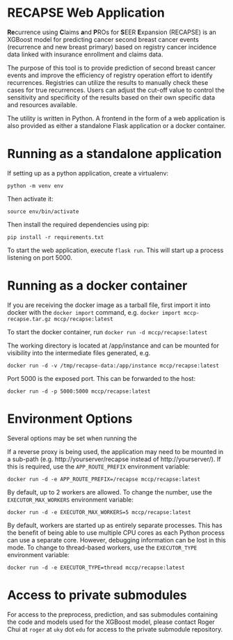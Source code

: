 RECAPSE Web Application
======

**Re**currence using **C**laims **a**nd **P**ROs for **S**EER **E**xpansion (RECAPSE) is an XGBoost model for 
predicting cancer second breast cancer events (recurrence and new breast primary) based on registry cancer incidence 
data linked with insurance enrollment and claims data.

The purpose of this tool is to provide prediction of second breast cancer events and improve the efficiency of 
registry operation effort to identify recurrences. Registries can utilize the results to manually check these cases 
for true recurrences. Users can adjust the cut-off value to control the sensitivity and specificity of the results 
based on their own specific data and resources available.

The utility is written in Python. A frontend in the form of a web application is also provided as 
either a standalone Flask application or a docker container. 

Running as a standalone application
===
If setting up as a python application, create a virtualenv:

    python -m venv env

Then activate it:

    source env/bin/activate

Then install the required dependencies using pip:

    pip install -r requirements.txt

To start the web application, execute `flask run`. This will start up a process listening on port 5000.

Running as a docker container
===
If you are receiving the docker image as a tarball file, first import it into docker with the 
`docker import` command, e.g. `docker import mccp-recapse.tar.gz mccp/recapse:latest`

To start the docker container, run `docker run -d mccp/recapse:latest`

The working directory is located at /app/instance and can be mounted for visibility into the intermediate files generated, e.g. 

    docker run -d -v /tmp/recapse-data:/app/instance mccp/recapse:latest

Port 5000 is the exposed port. This can be forwarded to the host:

    docker run -d -p 5000:5000 mccp/recapse:latest

Environment Options
===
Several options may be set when running the 

If a reverse proxy is being used, the application may need to be mounted in a sub-path (e.g. http://yourserver/recapse 
instead of http://yourserver/). If this is required, use the `APP_ROUTE_PREFIX` environment variable: 

    docker run -d -e APP_ROUTE_PREFIX=/recapse mccp/recapse:latest

By default, up to 2 workers are allowed. To change the number, use the `EXECUTOR_MAX_WORKERS` environment variable:

    docker run -d -e EXECUTOR_MAX_WORKERS=5 mccp/recapse:latest

By default, workers are started up as entirely separate processes. This has the benefit of being able to use multiple
CPU cores as each Python process can use a separate core. However, debugging information can be lost in this mode. 
To change to thread-based workers, use the `EXECUTOR_TYPE` environment variable:

    docker run -d -e EXECUTOR_TYPE=thread mccp/recapse:latest


Access to private submodules
===
For access to the preprocess, prediction, and sas submodules containing the code and models used for the XGBoost model, 
please contact Roger Chui at `roger` at `uky` dot `edu` for access to the private submodule repository.
